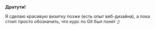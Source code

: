 **Дратути!** 

Я сделаю красивую визитку позже (есть опыт веб-дизайна), а пока стоит просто обозначить, что курс по Git был понят ;)